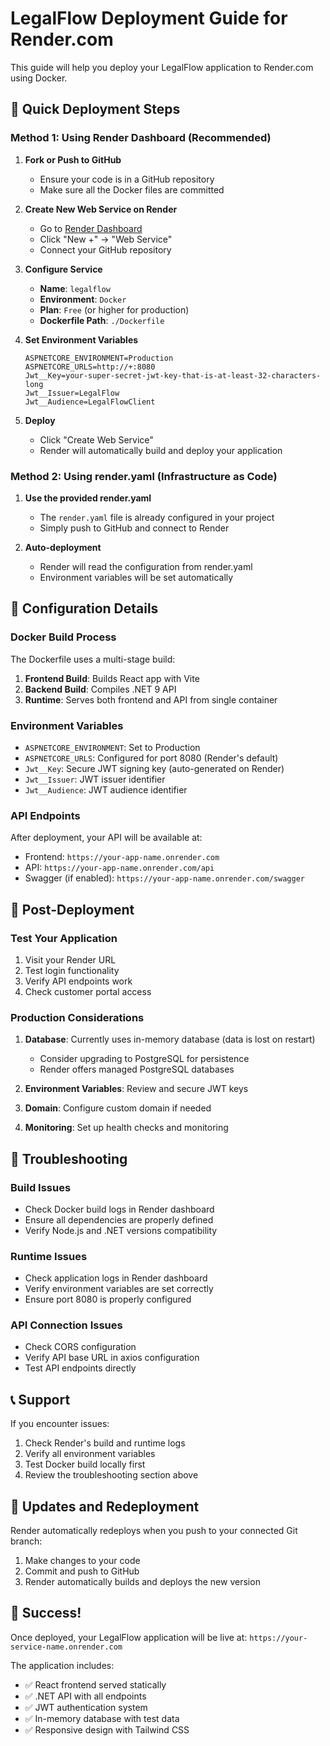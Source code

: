 # LegalFlow Deployment Guide for Render.com

This guide will help you deploy your LegalFlow application to Render.com using Docker.

## 🚀 Quick Deployment Steps

### Method 1: Using Render Dashboard (Recommended)

1. **Fork or Push to GitHub**
   - Ensure your code is in a GitHub repository
   - Make sure all the Docker files are committed

2. **Create New Web Service on Render**
   - Go to [Render Dashboard](https://dashboard.render.com)
   - Click "New +" → "Web Service"
   - Connect your GitHub repository

3. **Configure Service**
   - **Name**: `legalflow`
   - **Environment**: `Docker`
   - **Plan**: `Free` (or higher for production)
   - **Dockerfile Path**: `./Dockerfile`

4. **Set Environment Variables**
   ```
   ASPNETCORE_ENVIRONMENT=Production
   ASPNETCORE_URLS=http://+:8080
   Jwt__Key=your-super-secret-jwt-key-that-is-at-least-32-characters-long
   Jwt__Issuer=LegalFlow
   Jwt__Audience=LegalFlowClient
   ```

5. **Deploy**
   - Click "Create Web Service"
   - Render will automatically build and deploy your application

### Method 2: Using render.yaml (Infrastructure as Code)

1. **Use the provided render.yaml**
   - The `render.yaml` file is already configured in your project
   - Simply push to GitHub and connect to Render

2. **Auto-deployment**
   - Render will read the configuration from render.yaml
   - Environment variables will be set automatically

## 🔧 Configuration Details

### Docker Build Process
The Dockerfile uses a multi-stage build:
1. **Frontend Build**: Builds React app with Vite
2. **Backend Build**: Compiles .NET 9 API
3. **Runtime**: Serves both frontend and API from single container

### Environment Variables
- `ASPNETCORE_ENVIRONMENT`: Set to Production
- `ASPNETCORE_URLS`: Configured for port 8080 (Render's default)
- `Jwt__Key`: Secure JWT signing key (auto-generated on Render)
- `Jwt__Issuer`: JWT issuer identifier
- `Jwt__Audience`: JWT audience identifier

### API Endpoints
After deployment, your API will be available at:
- Frontend: `https://your-app-name.onrender.com`
- API: `https://your-app-name.onrender.com/api`
- Swagger (if enabled): `https://your-app-name.onrender.com/swagger`

## 🎯 Post-Deployment

### Test Your Application
1. Visit your Render URL
2. Test login functionality
3. Verify API endpoints work
4. Check customer portal access

### Production Considerations
1. **Database**: Currently uses in-memory database (data is lost on restart)
   - Consider upgrading to PostgreSQL for persistence
   - Render offers managed PostgreSQL databases

2. **Environment Variables**: Review and secure JWT keys

3. **Domain**: Configure custom domain if needed

4. **Monitoring**: Set up health checks and monitoring

## 🐛 Troubleshooting

### Build Issues
- Check Docker build logs in Render dashboard
- Ensure all dependencies are properly defined
- Verify Node.js and .NET versions compatibility

### Runtime Issues
- Check application logs in Render dashboard
- Verify environment variables are set correctly
- Ensure port 8080 is properly configured

### API Connection Issues
- Check CORS configuration
- Verify API base URL in axios configuration
- Test API endpoints directly

## 📞 Support

If you encounter issues:
1. Check Render's build and runtime logs
2. Verify all environment variables
3. Test Docker build locally first
4. Review the troubleshooting section above

## 🔄 Updates and Redeployment

Render automatically redeploys when you push to your connected Git branch:
1. Make changes to your code
2. Commit and push to GitHub
3. Render automatically builds and deploys the new version

## 🎉 Success!

Once deployed, your LegalFlow application will be live at:
`https://your-service-name.onrender.com`

The application includes:
- ✅ React frontend served statically
- ✅ .NET API with all endpoints
- ✅ JWT authentication system
- ✅ In-memory database with test data
- ✅ Responsive design with Tailwind CSS
